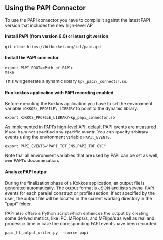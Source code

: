 ## Using the PAPI Connector

To use the PAPI connector you have to compile it against the latest PAPI version that includes the new high-level API.

#### Install PAPI (from version 6.0) or latest git version

```console
git clone https://bitbucket.org/icl/papi.git
```   

#### Install the PAPI connector
```console
export PAPI_ROOT=<Path of PAPI>  
make
```
This will generate a dynamic library `kp\_papi\_connector.so`.

#### Run kokkos application with PAPI recording enabled
Before executing the Kokkos application you have to set the environment variable `KOKKOS\_PROFILE\_LIBRARY` to point to the dynamic library.

```console
export KOKKOS_PROFILE_LIBRARY=kp_papi_connector.so
```

As implemented in PAPI’s high-level API, default PAPI events are measured if you have not specified any specific events. You can specify arbitrary events using the environment variable `PAPI\_EVENTS`.

```console
export PAPI_EVENTS="PAPI_TOT_INS,PAPI_TOT_CYC"
```

Note that all environment variables that are used by PAPI can be set as well, see PAPI's documentation.

#### Analyze PAPI output
During the finalization phase of a Kokkos application, an output file is generated automatically. The output format is JSON and lists several PAPI events for each parallel construct or profile section. If not specified by the user, the output file will be located in the current working directory in the "papi" folder.

PAPI also offers a Python script which enhances the output
by creating some derived metrics, like IPC, MFlops/s, and MFlips/s as well as real and processor time in case the corresponding PAPI events have been recorded. 

```console
papi_hl_output_writer.py --source papi
```
